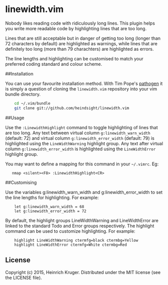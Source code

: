 # linewidth.vim

Nobody likes reading code with ridiculously long lines. This plugin helps you
write more readable code by highlighting lines that are too long.

Lines that are still acceptable but in danger of getting too long (longer than
72 characters by default) are highlighted as warnings, while lines that are
definitely too long (more than 79 charachters) are highlighted as errors.

The line lengths and highlighting can be customised to match your preferred
coding standard and colour scheme.

##Installation

You can use your favourite installation method. With Tim Pope's
[pathogen](https://github.com/tpope/vim-pathogen) it is simply a question of
cloning the `linewidth.vim` repository into your vim bundle directory.

```bash
    cd ~/.vim/bundle
    git clone git://github.com/heindsight/linewidth.vim
```

##Usage

Use the `:LinewidthHighlight` command to toggle highlighting of lines that are
too long. Any text between virtual column `g:linewidth_warn_width` (default:
72) and virtual column `g:linewidth_error_width` (default: 79) is highlighted
using the `LineWidthWarning` highlight group. Any text after virtual column
`g:linewidth_error_width` is highlighted using the `LineWidthError` highlight
group.

You may want to define a mapping for this command in your `~/.vimrc`. Eg:

```vim
   nmap <silent><F8> :LinewidthHighlight<CR>
```

##Customising

Use the variables g:linewidth_warn_width and g:linewidth_error_width
to set the line lengths for highlighting. For example:

```vim
    let g:linewidth_warn_width = 68
    let g:linewidth_error_width = 72
```

By default, the highlight groups LineWidthWarning and LineWidthError are
linked to the standard Todo and Error groups respectively. The highlight
command can be used to customize highlighting. For example:

```vim
    highlight LineWidthWarning ctermfg=black ctermbg=Yellow
    highlight LineWidthError ctermfg=White ctermbg=Red
```

## License

Copyright (c) 2015, Heinrich Kruger. Distributed under the MIT license (see the
LICENSE file).
